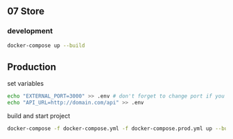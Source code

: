 ## 07 Store

### development
```bash
docker-compose up --build
```
## Production

set variables

```bash
echo "EXTERNAL_PORT=3000" >> .env # don't forget to change port if you want
echo "API_URL=http://domain.com/api" >> .env 
```

build and start project

```bash
docker-compose -f docker-compose.yml -f docker-compose.prod.yml up --build
```